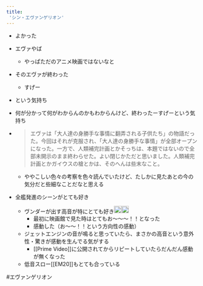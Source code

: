 ```yaml
---
title:
 'シン・エヴァンゲリオン'
---
```


- よかった
- エヴァやば
    - やっぱただのアニメ映画ではないなと
- そのエヴァが終わった
    - すげー
- という気持ち

- 何が分かって何がわからんのかもわからんけど、終わったーすげーという気持ち

- > エヴァは「大人達の身勝手な事情に翻弄される子供たち」の物語だった。今回はそれが克服され、「大人達の身勝手な事情」が全部オープンになった。一方で、人類補完計画とかそっちは、本題ではないので全部未開示のまま終わらせた。よい閉じかただと思いました。人類補完計画とかガイウスの槍とかは、そのへんは些末なこと。
    - ややこしい色々の考察を色々読んでいたけど、たしかに見たあとの今の気分だと些細なことだなと思える

- 全艦発進のシーンがとても好き
    - ヴンダーが出す高音が特にとても好き<img src='https://scrapbox.io/api/pages/blu3mo-public/blu3mo/icon' alt='blu3mo.icon' height="19.5"/><img src='https://scrapbox.io/api/pages/blu3mo-public/blu3mo/icon' alt='blu3mo.icon' height="19.5"/>
        - 最初に映画館で見た時はとてもお〜〜〜！！となった
        - 感動した（お〜〜！！という方向性の感動）
    - ジェットエンジンの音が鳴ると思っていたら、まさかの高音という意外性・驚きが感動を生んでる気がする
        - [[Prime Video]]に公開されてからリピートしていたらだんだん感動が無くなった
    - 低音スロー[[EM20]]もとても合っている

#エヴァンゲリオン
